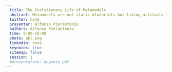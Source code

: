 ```yaml
---
  title: The Evolutionary Life of Metamodels
  abstract: Metamodels are not static blueprints but living artifacts that evolve in step with their domains, the growing insights and awareness of their designers, and the demands of ever more ambitious requirements. As with any other software, their development is inherently iterative: abstractions are introduced, refined, and tested in cycles that call for rapid feedback. 
  twitter: none
  presenter: Alfonso Pierantonio
  authors: Alfonso Pierantonio
  time: 9:00-10:00
  photo: abl.png
  linkedin: none
  keynotes: true
  sitemap: false
  session: 1
  #presentation: keynote.pdf
---
```

